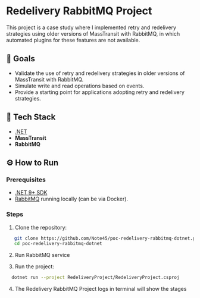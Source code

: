# Redelivery RabbitMQ Project
This project is a case study where I implemented retry and redelivery strategies using older versions of MassTransit with RabbitMQ, in which automated plugins for these features are not available.

## 🚀 Goals

- Validate the use of retry and redelivery strategies in older versions of MassTransit with RabbitMQ.
- Simulate write and read operations based on events.
- Provide a starting point for applications adopting retry and redelivery strategies. 

## 🔧 Tech Stack

- [.NET](https://dotnet.microsoft.com/)
- **MassTransit**
- **RabbitMQ**  

## ⚙️ How to Run

### Prerequisites
- [.NET 9+ SDK](https://dotnet.microsoft.com/download)
- [RabbitMQ](https://www.rabbitmq.com/docs/install-windows#installer) running locally (can be via Docker).

### Steps
1. Clone the repository:
```bash
   git clone https://github.com/Note45/poc-redelivery-rabbitmq-dotnet.git
   cd poc-redelivery-rabbitmq-dotnet
```

2. Run RabbitMQ service

3. Run the project:

```bash 
  dotnet run --project RedeliveryProject/RedeliveryProject.csproj 
```

4. The Redelivery RabbitMQ Project logs in terminal will show the stages
